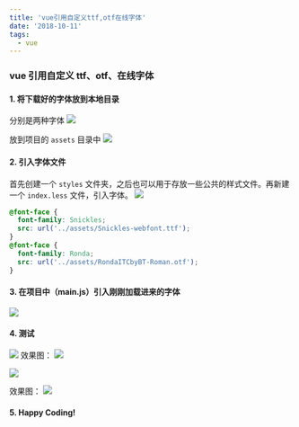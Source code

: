```yaml
---
title: 'vue引用自定义ttf,otf在线字体'
date: '2018-10-11'
tags:
  - vue
---
```


### vue 引用自定义 ttf、otf、在线字体

#### 1. 将下载好的字体放到本地目录

分别是两种字体
![](https://chatflow-files-cdn-1252847684.file.myqcloud.com/2018101123140241.png)

放到项目的 `assets` 目录中
![](https://chatflow-files-cdn-1252847684.file.myqcloud.com/20181011231505484.png)

#### 2. 引入字体文件

首先创建一个 `styles` 文件夹，之后也可以用于存放一些公共的样式文件。再新建一个 `index.less` 文件，引入字体。
![](https://chatflow-files-cdn-1252847684.file.myqcloud.com/20181011232447610.png)

```css
@font-face {
  font-family: Snickles;
  src: url('../assets/Snickles-webfont.ttf');
}
@font-face {
  font-family: Ronda;
  src: url('../assets/RondaITCbyBT-Roman.otf');
}
```

#### 3. 在项目中（main.js）引入刚刚加载进来的字体

![](https://chatflow-files-cdn-1252847684.file.myqcloud.com/20181011232048180.png)

#### 4. 测试

![](https://chatflow-files-cdn-1252847684.file.myqcloud.com/20181011232301318.png)
效果图：
![](https://chatflow-files-cdn-1252847684.file.myqcloud.com/20181011232355373.png)

![](https://chatflow-files-cdn-1252847684.file.myqcloud.com/20181011232510368.png)

效果图：
![](https://chatflow-files-cdn-1252847684.file.myqcloud.com/20181011232534170.png)

#### 5. Happy Coding!

